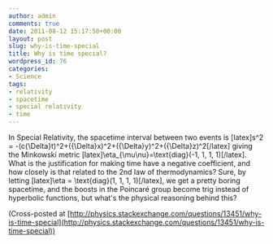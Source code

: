 ```yaml
---
author: admin
comments: true
date: 2011-08-12 15:17:50+00:00
layout: post
slug: why-is-time-special
title: Why is time special?
wordpress_id: 76
categories:
- Science
tags:
- relativity
- spacetime
- special relativity
- time
---
```


In Special Relativity, the spacetime interval between two events is [latex]s^2 = -(c{\Delta}t)^2+({\Delta}x)^2+({\Delta}y)^2+({\Delta}z)^2[/latex] giving the Minkowski metric [latex]\eta_{\mu\nu}=\text{diag}(-1, 1, 1, 1)[/latex]. What is the justification for making time have a negative coefficient, and how closely is that related to the 2nd law of thermodynamics? Sure, by letting [latex]\eta = \text{diag}(1, 1, 1, 1)[/latex], we get a pretty boring spacetime, and the boosts in the Poincaré group become trig instead of hyperbolic functions, but what's the physical reasoning behind this?

(Cross-posted at [http://physics.stackexchange.com/questions/13451/why-is-time-special](http://physics.stackexchange.com/questions/13451/why-is-time-special))
